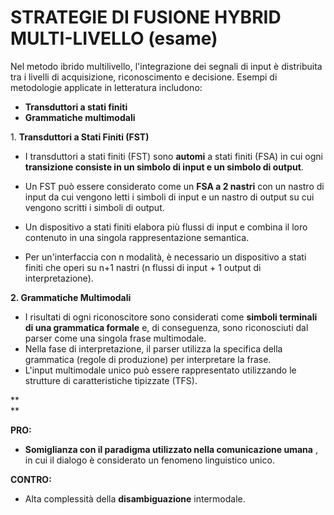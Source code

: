 # STRATEGIE DI FUSIONE HYBRID MULTI-LIVELLO (esame)


Nel metodo ibrido multilivello, l'integrazione dei segnali di input è
distribuita tra i livelli di acquisizione, riconoscimento e decisione. Esempi
di metodologie applicate in letteratura includono:

  * **Transduttori a stati finiti**  
  * **Grammatiche multimodali**

1\. **Transduttori a Stati Finiti (FST)**

  * I transduttori a stati finiti (FST) sono **automi** a stati finiti (FSA) in cui ogni **transizione consiste in un simbolo di input e un simbolo di output**.
  * Un FST può essere considerato come un **FSA a 2 nastri** con un nastro di input da cui vengono letti i simboli di input e un nastro di output su cui vengono scritti i simboli di output.  

  * Un dispositivo a stati finiti elabora più flussi di input e combina il loro contenuto in una singola rappresentazione semantica.
  * Per un'interfaccia con n modalità, è necessario un dispositivo a stati finiti che operi su n+1 nastri (n flussi di input + 1 output di interpretazione).

**2\. Grammatiche Multimodali**

  * I risultati di ogni riconoscitore sono considerati come **simboli terminali di una grammatica formale** e, di conseguenza, sono riconosciuti dal parser come una singola frase multimodale.
  * Nella fase di interpretazione, il parser utilizza la specifica della grammatica (regole di produzione) per interpretare la frase.
  * L'input multimodale unico può essere rappresentato utilizzando le strutture di caratteristiche tipizzate (TFS).

  

**  
**

**PRO:**

  * **Somiglianza con il paradigma utilizzato nella comunicazione umana** , in cui il dialogo è considerato un fenomeno linguistico unico.

**CONTRO:**

  * Alta complessità della **disambiguazione** intermodale.

